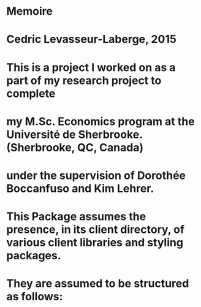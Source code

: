# Memoire

# Cedric Levasseur-Laberge, 2015

# This is a project I worked on as a part of my research project to complete
# my M.Sc. Economics program at the Université de Sherbrooke. (Sherbrooke, QC, Canada)
# under the supervision of Dorothée Boccanfuso and Kim Lehrer.

# This Package assumes the presence, in its client directory, of various client libraries and styling packages.
# They are assumed to be structured as follows: 
